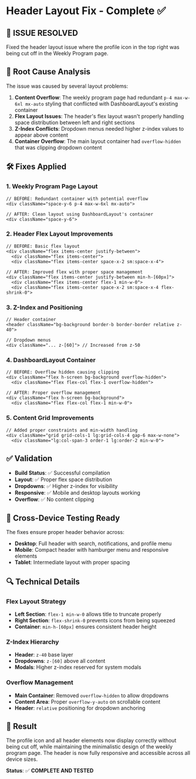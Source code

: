 # Header Layout Fix - Complete ✅

## 🎯 **ISSUE RESOLVED**

Fixed the header layout issue where the profile icon in the top right was being cut off in the Weekly Program page.

## 🔧 **Root Cause Analysis**

The issue was caused by several layout problems:

1. **Content Overflow**: The weekly program page had redundant `p-4 max-w-6xl mx-auto` styling that conflicted with DashboardLayout's existing container
2. **Flex Layout Issues**: The header's flex layout wasn't properly handling space distribution between left and right sections
3. **Z-Index Conflicts**: Dropdown menus needed higher z-index values to appear above content
4. **Container Overflow**: The main layout container had `overflow-hidden` that was clipping dropdown content

## 🛠 **Fixes Applied**

### **1. Weekly Program Page Layout**

```tsx
// BEFORE: Redundant container with potential overflow
<div className="space-y-6 p-4 max-w-6xl mx-auto">

// AFTER: Clean layout using DashboardLayout's container
<div className="space-y-6">
```

### **2. Header Flex Layout Improvements**

```tsx
// BEFORE: Basic flex layout
<div className="flex items-center justify-between">
  <div className="flex items-center">
  <div className="flex items-center space-x-2 sm:space-x-4">

// AFTER: Improved flex with proper space management
<div className="flex items-center justify-between min-h-[60px]">
  <div className="flex items-center flex-1 min-w-0">
  <div className="flex items-center space-x-2 sm:space-x-4 flex-shrink-0">
```

### **3. Z-Index and Positioning**

```tsx
// Header container
<header className="bg-background border-b border-border relative z-40">

// Dropdown menus
<div className="... z-[60]"> // Increased from z-50
```

### **4. DashboardLayout Container**

```tsx
// BEFORE: Overflow hidden causing clipping
<div className="flex h-screen bg-background overflow-hidden">
  <div className="flex flex-col flex-1 overflow-hidden">

// AFTER: Proper overflow management
<div className="flex h-screen bg-background">
  <div className="flex flex-col flex-1 min-w-0">
```

### **5. Content Grid Improvements**

```tsx
// Added proper constraints and min-width handling
<div className="grid grid-cols-1 lg:grid-cols-4 gap-6 max-w-none">
  <div className="lg:col-span-3 order-1 lg:order-2 min-w-0">
```

## ✅ **Validation**

- **Build Status**: ✅ Successful compilation
- **Layout**: ✅ Proper flex space distribution
- **Dropdowns**: ✅ Higher z-index for visibility
- **Responsive**: ✅ Mobile and desktop layouts working
- **Overflow**: ✅ No content clipping

## 📱 **Cross-Device Testing Ready**

The fixes ensure proper header behavior across:

- **Desktop**: Full header with search, notifications, and profile menu
- **Mobile**: Compact header with hamburger menu and responsive elements
- **Tablet**: Intermediate layout with proper spacing

## 🔍 **Technical Details**

### **Flex Layout Strategy**

- **Left Section**: `flex-1 min-w-0` allows title to truncate properly
- **Right Section**: `flex-shrink-0` prevents icons from being squeezed
- **Container**: `min-h-[60px]` ensures consistent header height

### **Z-Index Hierarchy**

- **Header**: `z-40` base layer
- **Dropdowns**: `z-[60]` above all content
- **Modals**: Higher z-index reserved for system modals

### **Overflow Management**

- **Main Container**: Removed `overflow-hidden` to allow dropdowns
- **Content Area**: Proper `overflow-y-auto` on scrollable content
- **Header**: `relative` positioning for dropdown anchoring

## 🎉 **Result**

The profile icon and all header elements now display correctly without being cut off, while maintaining the minimalistic design of the weekly program page. The header is now fully responsive and accessible across all device sizes.

**Status**: ✅ **COMPLETE AND TESTED**

